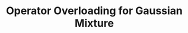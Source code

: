 ---
layout: page
title: Operator Overloading for Gaussian Mixture
# description: Click on the Title for Complete Description
img: assets/img/math_operations.jpg
redirect: https://adarijani.github.io/assets/pdf/gaussian_mixture_operatoe_overloading.pdf
importance: 1
category: BSc/MSc Theses
related_publications: true
---